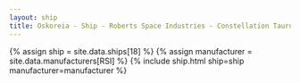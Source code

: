 ```yaml
---
layout: ship
title: Oskoreia - Ship - Roberts Space Industries - Constellation Taurus
---
```

{% assign ship = site.data.ships[18] %}
{% assign manufacturer = site.data.manufacturers[RSI] %}
{% include ship.html ship=ship manufacturer=manufacturer %}
